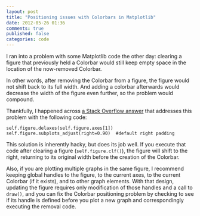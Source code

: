 ```yaml
---
layout: post
title: "Positioning issues with Colorbars in Matplotlib"
date: 2012-05-26 01:36
comments: true
published: false
categories: code
---
```


I ran into a problem with some Matplotlib code the other day: clearing a figure that previously held a Colorbar would still keep empty space in the location of the now-removed Colorbar.

In other words, after removing the Colorbar from a figure, the figure would not shift back to its full width. And adding a colorbar afterwards would decrease the width of the figure even further, so the problem would compound.

Thankfully, I happened across [a Stack Overflow answer](http://stackoverflow.com/a/5265614/130164) that addresses this problem with the following code:
```
self.figure.delaxes(self.figure.axes[1])
self.figure.subplots_adjust(right=0.90)  #default right padding
```

This solution is inherently hacky, but does its job well. If you execute that code after clearing a figure (`self.figure.clf()`), the figure will shift to the right, returning to its original width before the creation of the Colorbar.

Also, if you are plotting multiple graphs in the same figure, I recommend keeping global handles to the figure, to the current axes, to the current Colorbar (if it exists), and to other graph elements. With that design, updating the figure requires only modification of those handles and a call to `draw()`, and you can fix the Colorbar positioning problem by checking to see if its handle is defined before you plot a new graph and correspondingly executing the removal code.

